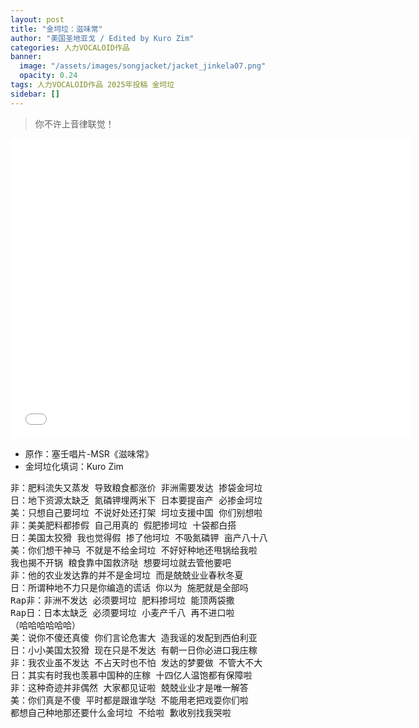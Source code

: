 ```yaml
---
layout: post
title: "金坷垃：滋味常"
author: "美国圣地亚戈 / Edited by Kuro Zim"
categories: 人力VOCALOID作品
banner: 
  image: "/assets/images/songjacket/jacket_jinkela07.png"
  opacity: 0.24
tags: 人力VOCALOID作品 2025年投稿 金坷垃
sidebar: []
---
```


>  你不许上音律联觉！

<iframe src="//player.bilibili.com/player.html?bvid=BV12ywhecEdD" width="640" height="480" frameborder="0" scrolling="no" allowfullscreen></iframe>

* 原作：塞壬唱片-MSR《滋味常》
* 金坷垃化填词：Kuro Zim

<pre>
非：肥料流失又蒸发 导致粮食都涨价 非洲需要发达 掺袋金坷垃
日：地下资源太缺乏 氮磷钾埋两米下 日本要提亩产 必掺金坷垃
美：只想自己要坷垃 不说好处还打架 坷垃支援中国 你们别想啦
非：美美肥料都掺假 自己用真的 假肥掺坷垃 十袋都白搭
日：美国太狡猾 我也觉得假 掺了他坷垃 不吸氮磷钾 亩产八十八
美：你们想干神马 不就是不给金坷垃 不好好种地还甩锅给我啦
我也揭不开锅 粮食靠中国救济哒 想要坷垃就去管他要吧
非：他的农业发达靠的并不是金坷垃 而是兢兢业业春秋冬夏
日：所谓种地不力只是你编造的谎话 你以为 施肥就是全部吗
Rap非：非洲不发达 必须要坷垃 肥料掺坷垃 能顶两袋撒 
Rap日：日本太缺乏 必须要坷垃 小麦产千八 再不进口啦
（哈哈哈哈哈哈）
美：说你不傻还真傻 你们言论危害大 造我谣的发配到西伯利亚 
日：小小美国太狡猾 现在只是不发达 有朝一日你必进口我庄稼
非：我农业虽不发达 不占天时也不怕 发达的梦要做 不管大不大
日：其实有时我也羡慕中国种的庄稼 十四亿人温饱都有保障啦
非：这种奇迹并非偶然 大家都见证啦 兢兢业业才是唯一解答
美：你们真是不傻 平时都是跟谁学哒 不能用老把戏耍你们啦
都想自己种地那还要什么金坷垃 不给啦 歉收别找我哭啦</pre>

